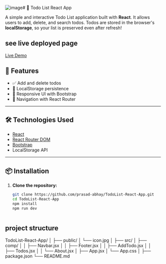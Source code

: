 ![image]([https://github.com/user-attachments/assets/e5a39be6-80f8-4432-a3da-533ce3fc504c](https://github.com/user-attachments/assets/ce37fa59-f846-4d0c-bba0-9411ef1c1c18))# 📝 Todo List React App

A simple and interactive Todo List application built with **React**. It allows users to add, delete, and search todos. Todos are stored in the browser's **localStorage**, so your list is preserved even after refresh!

## see live deployed page

[Live Demo]((https://prasad-abhay.github.io/TodoList-React-App/#/))

## 🚀 Features

- ✅ Add and delete todos
- 💾 LocalStorage persistence
- 🎨 Responsive UI with Bootstrap
- 🧭 Navigation with React Router

---

## 🛠️ Technologies Used

- [React](https://reactjs.org/)
- [React Router DOM](https://reactrouter.com/)
- [Bootstrap](https://getbootstrap.com/)
- LocalStorage API

---

## 📦 Installation

1. **Clone the repository:**

   ```bash
   git clone https://github.com/prasad-abhay/TodoList-React-App.git
   cd TodoList-React-App
   npm install
   npm run dev



## project structure

TodoList-React-App/
│
├── public/
│   └── icon.jpg
│
├── src/
│   ├── comp/
│   │   ├── Navbar.jsx
│   │   ├── Footer.jsx
│   │   ├── AddTodo.jsx
│   │   ├── Todos.jsx
│   │   └── About.jsx
│   ├── App.jsx
│   └── App.css
│
├── package.json
└── README.md
